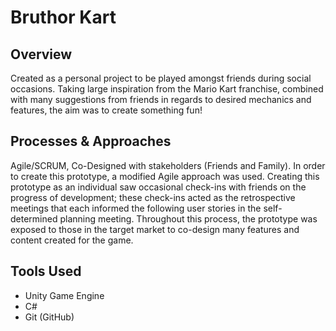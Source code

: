 # Bruthor Kart

## Overview

Created as a personal project to be played amongst friends during social occasions. Taking large inspiration from the Mario Kart franchise, combined with many suggestions from friends in regards to desired mechanics and features, the aim was to create something fun!

## Processes & Approaches

Agile/SCRUM, Co-Designed with stakeholders (Friends and Family).
In order to create this prototype, a modified Agile approach was used. Creating this prototype as an individual saw occasional check-ins with friends on the progress of development; these check-ins acted as the retrospective meetings that each informed the following user stories in the self-determined planning meeting. Throughout this process, the prototype was exposed to those in the target market to co-design many features and content created for the game.

## Tools Used

- Unity Game Engine
- C#
- Git (GitHub)
